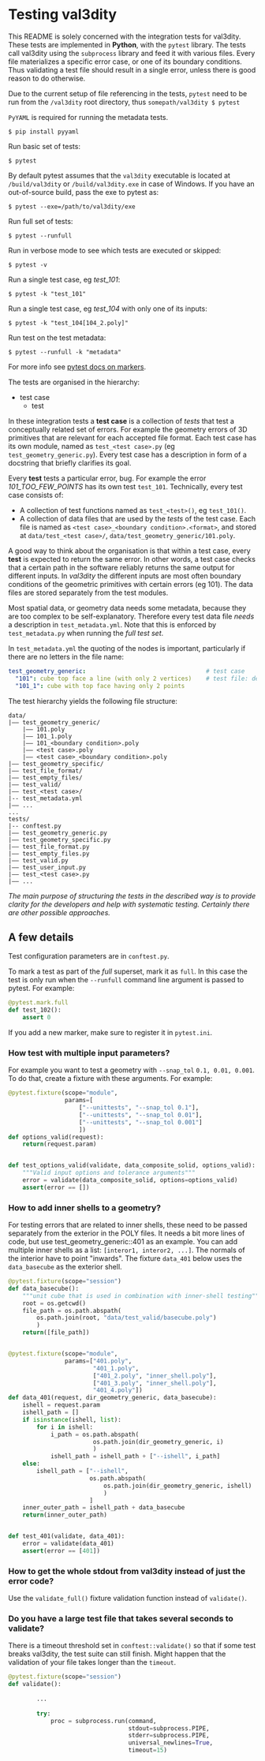 # Testing val3dity

This README is solely concerned with the integration tests for val3dity. These tests are implemented in **Python**, with the `pytest` library. The tests call val3dity using the `subprocess` library and feed it with various files. Every file materializes a specific error case, or one of its boundary conditions. Thus validating a test file should result in a single error, unless there is good reason to do otherwise.

Due to the current setup of file referencing in the tests, `pytest` need to be run from the `/val3dity` root directory, thus `somepath/val3dity $ pytest`

`PyYAML` is required for running the metadata tests.
```
$ pip install pyyaml
```

Run basic set of tests:
```
$ pytest
```

By default pytest assumes that the `val3dity` executable is located at `/build/val3dity` or `/build/val3dity.exe` in case of Windows. If you have an out-of-source build, pass the exe to pytest as:
```
$ pytest --exe=/path/to/val3dity/exe
```

Run full set of tests:
```
$ pytest --runfull
```

Run in verbose mode to see which tests are executed or skipped:
```
$ pytest -v
```

Run a single test case, eg *test_101*:
```
$ pytest -k "test_101"
```

Run a single test case, eg *test_104* with only one of its inputs:
```
$ pytest -k "test_104[104_2.poly]"
```

Run test on the test metadata:
```
$ pytest --runfull -k "metadata"
```


For more info see [pytest docs on markers](https://docs.pytest.org/en/latest/example/markers.html#marking-test-functions-and-selecting-them-for-a-run).

The tests are organised in the hierarchy:

+ test case
    + test

In these integration tests a **test case** is a collection of *tests* that test a conceptually related set of errors. For example the geometry errors of 3D primitives that are relevant for each accepted file format. Each test case has its own module, named as `test_<test case>.py` (eg `test_geometry_generic.py`). Every test case has a description in form of a docstring that briefly clarifies its goal.

Every **test** tests a particular error, bug. For example the error *101_TOO_FEW_POINTS* has its own test `test_101`. Technically, every test case consists of:

+ A collection of test functions named as `test_<test>()`, eg `test_101()`.
+ A collection of data files that are used by the *tests* of the test case. Each file is named as `<test case>_<boundary condition>.<format>`, and stored at `data/test_<test case>/`, `data/test_geometry_generic/101.poly`.

A good way to think about the organisation is that within a test case, every **test** is expected to return the same error. In other words, a test case checks that a certain path in the software reliably returns the same output for different inputs. In *val3dity* the different inputs are most often boundary conditions of the geometric primitives with certain errors (eg 101). The data files are stored separately from the test modules.

Most spatial data, or geometry data needs some metadata, because they are too complex to be self-explanatory. Therefore every test data file *needs* a description in `test_metadata.yml`. Note that this is enforced by `test_metadata.py` when running the *full test set*. 

In `test_metadata.yml` the quoting of the nodes is important, particularly if there are no letters in the file name:

```yaml
test_geometry_generic:                                  # test case
  "101": cube top face a line (with only 2 vertices)    # test file: description
  "101_1": cube with top face having only 2 points
```

The test hierarchy yields the following file structure:

```
data/
|–– test_geometry_generic/
    |–– 101.poly
    |–– 101_1.poly
    |–– 101_<boundary condition>.poly
    |–– <test case>.poly
    |–– <test case>_<boundary condition>.poly
|–– test_geometry_specific/
|–– test_file_format/
|–– test_empty_files/
|–– test_valid/
|–– test_<test case>/
|-- test_metadata.yml
|–– ...
...
tests/
|-- conftest.py
|–– test_geometry_generic.py
|–– test_geometry_specific.py
|–– test_file_format.py
|–– test_empty_files.py
|–– test_valid.py
|–– test_user_input.py
|–– test_<test case>.py
|–– ...
```

*The main purpose of structuring the tests in the described way is to provide clarity for the developers and help with systematic testing. Certainly there are other possible approaches.*

## A few details

Test configuration parameters are in `conftest.py`.

To mark a test as part of the *full* superset, mark it as `full`. In this case the test is only run when the `--runfull` command line argument is passed to pytest. For example:

```python
@pytest.mark.full
def test_102():
    assert 0
```

If you add a new marker, make sure to register it in `pytest.ini`.

### How test with multiple input parameters?

For example you want to test a geometry with `--snap_tol` `0.1, 0.01, 0.001`. To do that, create a fixture with these arguments. For example:

```python
@pytest.fixture(scope="module",
                params=[
                    ["--unittests", "--snap_tol 0.1"],
                    ["--unittests", "--snap_tol 0.01"],
                    ["--unittests", "--snap_tol 0.001"]
                    ])
def options_valid(request):
    return(request.param)


def test_options_valid(validate, data_composite_solid, options_valid):
    """Valid input options and tolerance arguments"""
    error = validate(data_composite_solid, options=options_valid)
    assert(error == [])
```

### How to add inner shells to a geometry?

For testing errors that are related to inner shells, these need to be passed separately from the exterior in the POLY files. It needs a bit more lines of code, but use test_geometry_generic::401 as an example. You can add multiple inner shells as a list: `[interor1, interor2, ...]`. The normals of the interior have to point "inwards". The fixture `data_401` below uses the `data_basecube` as the exterior shell.

```python
@pytest.fixture(scope="session")
def data_basecube():
    """unit cube that is used in combination with inner-shell testing"""
    root = os.getcwd()
    file_path = os.path.abspath(
        os.path.join(root, "data/test_valid/basecube.poly")
        )
    return([file_path])


@pytest.fixture(scope="module",
                params=["401.poly",
                        "401_1.poly",
                        ["401_2.poly", "inner_shell.poly"],
                        ["401_3.poly", "inner_shell.poly"],
                        "401_4.poly"])
def data_401(request, dir_geometry_generic, data_basecube):
    ishell = request.param
    ishell_path = []
    if isinstance(ishell, list):
        for i in ishell:
            i_path = os.path.abspath(
                        os.path.join(dir_geometry_generic, i)
                        )
            ishell_path = ishell_path + ["--ishell", i_path]
    else:
        ishell_path = ["--ishell",
                       os.path.abspath(
                           os.path.join(dir_geometry_generic, ishell)
                           )
                       ]
    inner_outer_path = ishell_path + data_basecube
    return(inner_outer_path)


def test_401(validate, data_401):
    error = validate(data_401)
    assert(error == [401])
```

### How to get the whole stdout from val3dity instead of just the error code?

Use the `validate_full()` fixture validation function instead of `validate()`.

### Do you have a large test file that takes several seconds to validate?

There is a timeout threshold set in `conftest::validate()` so that if some test breaks val3dity, the test suite can still finish. Might happen that the validation of your file takes longer than the `timeout`.

```python
@pytest.fixture(scope="session")
def validate():
        
        ...
        
        try:
            proc = subprocess.run(command,
                                  stdout=subprocess.PIPE,
                                  stderr=subprocess.PIPE,
                                  universal_newlines=True,
                                  timeout=15)
```



